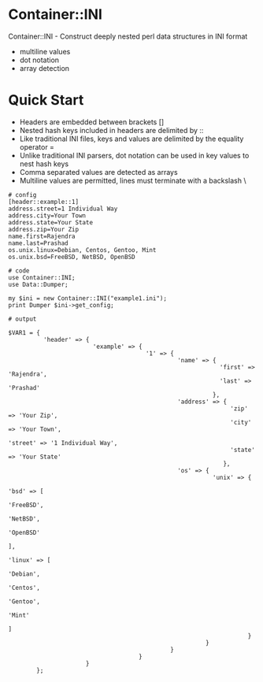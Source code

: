 Container::INI
=====

Container::INI -  Construct deeply nested perl data structures in INI format
* multiline values
* dot notation
* array detection

Quick Start
=====
* Headers are embedded between brackets []
* Nested hash keys included in headers are delimited by ::
* Like traditional INI files, keys and values are delimited by the equality operator =
* Unlike traditional INI parsers, dot notation can be used in key values to nest hash keys
* Comma separated values are detected as arrays
* Multiline values are permitted, lines must terminate with a backslash \


```
# config
[header::example::1]
address.street=1 Individual Way
address.city=Your Town
address.state=Your State
address.zip=Your Zip
name.first=Rajendra
name.last=Prashad
os.unix.linux=Debian, Centos, Gentoo, Mint
os.unix.bsd=FreeBSD, NetBSD, OpenBSD

# code
use Container::INI;
use Data::Dumper;

my $ini = new Container::INI("example1.ini");
print Dumper $ini->get_config;

# output

$VAR1 = {
          'header' => {
                        'example' => {
                                       '1' => {
                                                'name' => {
                                                            'first' => 'Rajendra',
                                                            'last' => 'Prashad'
                                                          },
                                                'address' => {
                                                               'zip' => 'Your Zip',
                                                               'city' => 'Your Town',
                                                               'street' => '1 Individual Way',
                                                               'state' => 'Your State'
                                                             },
                                                'os' => {
                                                          'unix' => {
                                                                      'bsd' => [
                                                                                 'FreeBSD',
                                                                                 'NetBSD',
                                                                                 'OpenBSD'
                                                                               ],
                                                                      'linux' => [
                                                                                   'Debian',
                                                                                   'Centos',
                                                                                   'Gentoo',
                                                                                   'Mint'
                                                                                 ]
                                                                    }
                                                        }
                                              }
                                     }
                      }
        };
```
